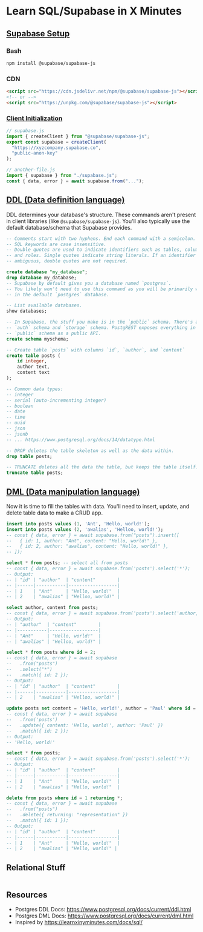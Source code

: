 # Learn SQL/Supabase in X Minutes

## [Supabase Setup](https://supabase.com/docs/reference/javascript/installing)

### Bash

```bash
npm install @supabase/supabase-js
```

### CDN

```html
<script src="https://cdn.jsdelivr.net/npm/@supabase/supabase-js"></script>
<!-- or -->
<script src="https://unpkg.com/@supabase/supabase-js"></script>
```

### [Client Initialization](https://supabase.com/docs/reference/javascript/initializing)

```js
// supabase.js
import { createClient } from "@supabase/supabase-js";
export const supabase = createClient(
  "https://xyzcompany.supabase.co",
  "public-anon-key"
);

// another-file.js
import { supabase } from "./supabase.js";
const { data, error } = await supabase.from("...");
```

## [DDL (Data definition language)](https://www.postgresql.org/docs/current/ddl.html)

DDL determines your database's structure. These commands aren't present in client libraries (like `@supabase/supabase-js`). You'll also typically use the default database/schema that Supabase provides.

```sql
-- Comments start with two hyphens. End each command with a semicolon.
-- SQL keywords are case insensitive.
-- Double quotes are used to indicate identifiers such as tables, column names,
-- and roles. Single quotes indicate string literals. If an identifier is not
-- ambiguous, double quotes are not required.

create database "my_database";
drop database my_database;
-- Supabase by default gives you a database named `postgres`.
-- You likely won't need to use this command as you will be primarily working
-- in the default `postgres` database.

-- List available databases.
show databases;

-- In Supabase, the stuff you make is in the `public` schema. There's also an
-- `auth` schema and `storage` schema. PostgREST exposes everything in the
-- `public` schema as a public API.
create schema myschema;

-- Create table `posts` with columns `id`, `author`, and `content`
create table posts (
    id integer,
    author text,
    content text
);

-- Common data types:
-- integer
-- serial (auto-incrementing integer)
-- boolean
-- date
-- time
-- uuid
-- json
-- jsonb
-- ... https://www.postgresql.org/docs/14/datatype.html

-- DROP deletes the table skeleton as well as the data within.
drop table posts;

-- TRUNCATE deletes all the data the table, but keeps the table itself.
truncate table posts;
```

## [DML (Data manipulation language)](https://www.postgresql.org/docs/current/dml.html)

Now it is time to fill the tables with data. You'll need to insert, update, and delete table data to make a CRUD app.

```sql
insert into posts values (1, 'Ant', 'Hello, world!');
insert into posts values (2, 'awalias', 'Helloo, world!');
-- const { data, error } = await supabase.from("posts").insert([
--   { id: 1, author: "Ant", content: "Hello, world!" },
--   { id: 2, author: "awalias", content: "Hello, world!" },
-- ]);

select * from posts; -- select all from posts
-- const { data, error } = await supabase.from('posts').select('*');
-- Output:
-- | "id" | "author"  | "content"        |
-- |------|-----------|------------------|
-- | 1    | "Ant"     | "Hello, world!"  |
-- | 2    | "awalias" | "Helloo, world!" |

select author, content from posts;
-- const { data, error } = await supabase.from('posts').select('author, content');
-- Output:
-- | "author"  | "content"        |
-- |-----------|------------------|
-- | "Ant"     | "Hello, world!"  |
-- | "awalias" | "Helloo, world!" |

select * from posts where id = 2;
-- const { data, error } = await supabase
--   .from("posts")
--   .select("*")
--   .match({ id: 2 });
-- Output:
-- | "id" | "author"  | "content"        |
-- |------|-----------|------------------|
-- | 2    | "awalias" | "Helloo, world!" |

update posts set content = 'Hello, world!', author = 'Paul' where id = 2 returning content; -- omit `returning` to not return anything.
-- const { data, error } = await supabase
--   .from('posts')
--   .update({ content: 'Hello, world!', author: 'Paul' })
--   .match({ id: 2 });
-- Output:
-- 'Hello, world!'

select * from posts;
-- const { data, error } = await supabase.from('posts').select('*');
-- Output:
-- | "id" | "author"  | "content"        |
-- |------|-----------|------------------|
-- | 1    | "Ant"     | "Hello, world!"  |
-- | 2    | "awalias" | "Hello, world!"  |

delete from posts where id = 1 returning *;
-- const { data, error } = await supabase
--   .from("posts")
--   .delete({ returning: "representation" })
--   .match({ id: 1 });
-- Output:
-- | "id" | "author"  | "content"        |
-- |------|-----------|------------------|
-- | 1    | "Ant"     | "Hello, world!"  |
-- | 2    | "awalias" | "Hello, world!" |
```

## Relational Stuff

```sql

```

## Resources

- Postgres DDL Docs: https://www.postgresql.org/docs/current/ddl.html
- Postgres DML Docs: https://www.postgresql.org/docs/current/dml.html
- Inspired by https://learnxinyminutes.com/docs/sql/
